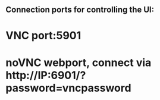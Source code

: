 ## Connection ports for controlling the UI:
# VNC port:5901
# noVNC webport, connect via http://IP:6901/?password=vncpassword